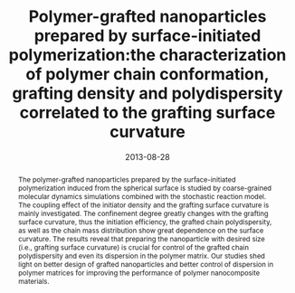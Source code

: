 ---
title: Polymer-grafted nanoparticles prepared by surface-initiated  polymerization:the characterization of polymer chain conformation,  grafting density and polydispersity correlated to the grafting surface  curvature
authors:
- Yao-Hong Xue
- 朱有亮
- Wei Quan
- Fu-Heng Qu
- Cheng Han
- Jing-Tao Fan
- Hong Liu
date: '2013-08-28'
doi: 10.1039/C3CP51960K
publish_types: ['期刊文章']
publication: Physical Chemistry Chemical Physics
publication_short: Phys. Chem. Chem. Phys.
abstract: The polymer-grafted nanoparticles prepared by the  surface-initiated polymerization induced from the spherical surface is  studied by coarse-grained molecular dynamics simulations combined with  the stochastic reaction model. The coupling effect of the initiator  density and the grafting surface curvature is mainly investigated. The  confinement degree greatly changes with the grafting surface curvature,  thus the initiation efficiency, the grafted chain polydispersity, as  well as the chain mass distribution show great dependence on the surface  curvature. The results reveal that preparing the nanoparticle with  desired size (i.e., grafting surface curvature) is crucial for control  of the grafted chain polydispersity and even its dispersion in the  polymer matrix. Our studies shed light on better design of grafted  nanoparticles and better control of dispersion in polymer matrices for  improving the performance of polymer nanocomposite materials.
url_pdf: https://pubs.rsc.org/en/content/articlelanding/2013/cp/c3cp51960k
---